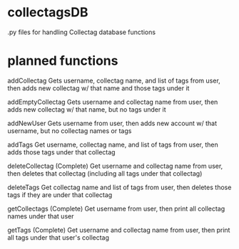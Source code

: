 # collectagsDB
.py files for handling Collectag database functions

# planned functions
addCollectag
Gets username, collectag name, and list of tags from user, then adds new collectag w/ that name and those tags under it

addEmptyCollectag
Gets username and collectag name from user, then adds new collectag w/ that name, but no tags under it

addNewUser
Gets username from user, then adds new account w/ that username, but no collectag names or tags

addTags
Get username, collectag name, and list of tags from user, then adds those tags under that collectag

deleteCollectag (Complete)
Get username and collectag name from user, then deletes that collectag (including all tags under that collectag)

deleteTags
Get collectag name and list of tags from user, then deletes those tags if they are under that collectag

getCollectags (Complete)
Get username from user, then print all collectag names under that user

getTags (Complete)
Get username and collectag name from user, then print all tags under that user's collectag
